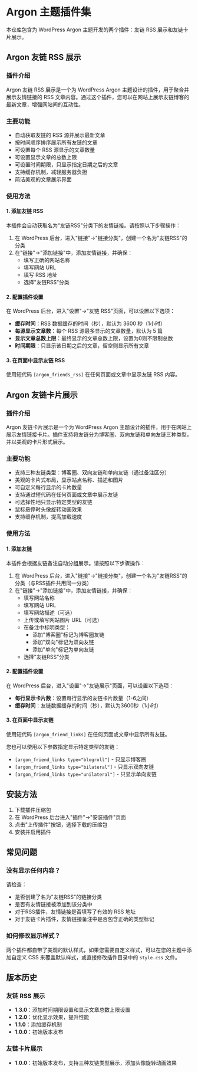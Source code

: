 # Argon 主题插件集

本仓库包含为 WordPress Argon 主题开发的两个插件：友链 RSS 展示和友链卡片展示。

## Argon 友链 RSS 展示

### 插件介绍

Argon 友链 RSS 展示是一个为 WordPress Argon 主题设计的插件，用于聚合并展示友情链接的 RSS 文章内容。通过这个插件，您可以在网站上展示友链博客的最新文章，增强网站间的互动性。

### 主要功能

- 自动获取友链的 RSS 源并展示最新文章
- 按时间顺序排序展示所有友链的文章
- 可设置每个 RSS 源显示的文章数量
- 可设置显示文章的总数上限
- 可设置时间期限，只显示指定日期之后的文章
- 支持缓存机制，减轻服务器负担
- 简洁美观的文章展示界面

### 使用方法

#### 1. 添加友链 RSS

本插件会自动获取名为"友链RSS"分类下的友情链接。请按照以下步骤操作：

1. 在 WordPress 后台，进入"链接"->"链接分类"，创建一个名为"友链RSS"的分类
2. 在"链接"->"添加链接"中，添加友情链接，并确保：
   - 填写正确的网站名称
   - 填写网站 URL
   - 填写 RSS 地址
   - 选择"友链RSS"分类

#### 2. 配置插件设置

在 WordPress 后台，进入"设置"->"友链 RSS"页面，可以设置以下选项：

- **缓存时间**：RSS 数据缓存的时间（秒），默认为 3600 秒（1小时）
- **每源显示文章数**：每个 RSS 源最多显示的文章数量，默认为 5 篇
- **显示文章总数上限**：最终显示的文章总数上限，设置为0则不限制总数
- **时间期限**：只显示该日期之后的文章，留空则显示所有文章

#### 3. 在页面中显示友链 RSS

使用短代码 `[argon_friends_rss]` 在任何页面或文章中显示友链 RSS 内容。

## Argon 友链卡片展示

### 插件介绍

Argon 友链卡片展示是一个为 WordPress Argon 主题设计的插件，用于在网站上展示友情链接卡片。插件支持将友链分为博客圈、双向友链和单向友链三种类型，并以美观的卡片形式展示。

### 主要功能

- 支持三种友链类型：博客圈、双向友链和单向友链（通过备注区分）
- 美观的卡片式布局，显示站点名称、描述和图片
- 可自定义每行显示的卡片数量
- 支持通过短代码在任何页面或文章中展示友链
- 可选择性地只显示特定类型的友链
- 鼠标悬停时头像旋转动画效果
- 支持缓存机制，提高加载速度

### 使用方法

#### 1. 添加友链

本插件会根据友链备注自动分组展示。请按照以下步骤操作：

1. 在 WordPress 后台，进入"链接"->"链接分类"，创建一个名为"友链RSS"的分类（与RSS插件共用同一分类）
2. 在"链接"->"添加链接"中，添加友情链接，并确保：
   - 填写网站名称
   - 填写网站 URL
   - 填写网站描述（可选）
   - 上传或填写网站图片 URL（可选）
   - 在备注中标明类型：
     - 添加"博客圈"标记为博客圈友链
     - 添加"双向"标记为双向友链
     - 添加"单向"标记为单向友链
   - 选择"友链RSS"分类

#### 2. 配置插件设置

在 WordPress 后台，进入"设置"->"友链展示"页面，可以设置以下选项：

- **每行显示卡片数**：设置每行显示的友链卡片数量（1-6之间）
- **缓存时间**：友链数据缓存的时间（秒），默认为3600秒（1小时）

#### 3. 在页面中显示友链

使用短代码 `[argon_friend_links]` 在任何页面或文章中显示所有友链。

您也可以使用以下参数指定显示特定类型的友链：
- `[argon_friend_links type="blogroll"]` - 只显示博客圈
- `[argon_friend_links type="bilateral"]` - 只显示双向友链
- `[argon_friend_links type="unilateral"]` - 只显示单向友链

## 安装方法

1. 下载插件压缩包
2. 在 WordPress 后台进入"插件"->"安装插件"页面
3. 点击"上传插件"按钮，选择下载的压缩包
4. 安装并启用插件

## 常见问题

### 没有显示任何内容？

请检查：
- 是否创建了名为"友链RSS"的链接分类
- 是否有友情链接被添加到该分类中
- 对于RSS插件，友情链接是否填写了有效的 RSS 地址
- 对于友链卡片插件，友情链接备注中是否包含正确的类型标记

### 如何修改显示样式？

两个插件都自带了美观的默认样式，如果您需要自定义样式，可以在您的主题中添加自定义 CSS 来覆盖默认样式，或直接修改插件目录中的 `style.css` 文件。

## 版本历史

### 友链 RSS 展示
- **1.3.0**：添加时间期限设置和显示文章总数上限设置
- **1.2.0**：优化显示效果，提升性能
- **1.1.0**：添加缓存机制
- **1.0.0**：初始版本发布

### 友链卡片展示
- **1.0.0**：初始版本发布，支持三种友链类型展示，添加头像旋转动画效果